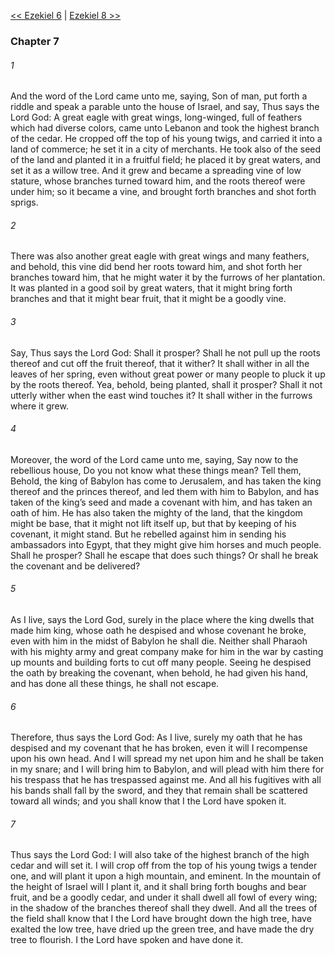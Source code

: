 [<< Ezekiel 6](Ezekiel%206)  |  [Ezekiel 8 >>](Ezekiel%208)

### Chapter 7
###### 1
And the word of the Lord came unto me, saying, Son of man, put forth a riddle and speak a parable unto the house of Israel, and say, Thus says the Lord God: A great eagle with great wings, long-winged, full of feathers which had diverse colors, came unto Lebanon and took the highest branch of the cedar. He cropped off the top of his young twigs, and carried it into a land of commerce; he set it in a city of merchants. He took also of the seed of the land and planted it in a fruitful field; he placed it by great waters, and set it as a willow tree. And it grew and became a spreading vine of low stature, whose branches turned toward him, and the roots thereof were under him; so it became a vine, and brought forth branches and shot forth sprigs.

###### 2
There was also another great eagle with great wings and many feathers, and behold, this vine did bend her roots toward him, and shot forth her branches toward him, that he might water it by the furrows of her plantation. It was planted in a good soil by great waters, that it might bring forth branches and that it might bear fruit, that it might be a goodly vine.

###### 3
Say, Thus says the Lord God: Shall it prosper? Shall he not pull up the roots thereof and cut off the fruit thereof, that it wither? It shall wither in all the leaves of her spring, even without great power or many people to pluck it up by the roots thereof. Yea, behold, being planted, shall it prosper? Shall it not utterly wither when the east wind touches it? It shall wither in the furrows where it grew.

###### 4
Moreover, the word of the Lord came unto me, saying, Say now to the rebellious house, Do you not know what these things mean? Tell them, Behold, the king of Babylon has come to Jerusalem, and has taken the king thereof and the princes thereof, and led them with him to Babylon, and has taken of the king’s seed and made a covenant with him, and has taken an oath of him. He has also taken the mighty of the land, that the kingdom might be base, that it might not lift itself up, but that by keeping of his covenant, it might stand. But he rebelled against him in sending his ambassadors into Egypt, that they might give him horses and much people. Shall he prosper? Shall he escape that does such things? Or shall he break the covenant and be delivered?

###### 5
As I live, says the Lord God, surely in the place where the king dwells that made him king, whose oath he despised and whose covenant he broke, even with him in the midst of Babylon he shall die. Neither shall Pharaoh with his mighty army and great company make for him in the war by casting up mounts and building forts to cut off many people. Seeing he despised the oath by breaking the covenant, when behold, he had given his hand, and has done all these things, he shall not escape.

###### 6
Therefore, thus says the Lord God: As I live, surely my oath that he has despised and my covenant that he has broken, even it will I recompense upon his own head. And I will spread my net upon him and he shall be taken in my snare; and I will bring him to Babylon, and will plead with him there for his trespass that he has trespassed against me. And all his fugitives with all his bands shall fall by the sword, and they that remain shall be scattered toward all winds; and you shall know that I the Lord have spoken it.

###### 7
Thus says the Lord God: I will also take of the highest branch of the high cedar and will set it. I will crop off from the top of his young twigs a tender one, and will plant it upon a high mountain, and eminent. In the mountain of the height of Israel will I plant it, and it shall bring forth boughs and bear fruit, and be a goodly cedar, and under it shall dwell all fowl of every wing; in the shadow of the branches thereof shall they dwell. And all the trees of the field shall know that I the Lord have brought down the high tree, have exalted the low tree, have dried up the green tree, and have made the dry tree to flourish. I the Lord have spoken and have done it.